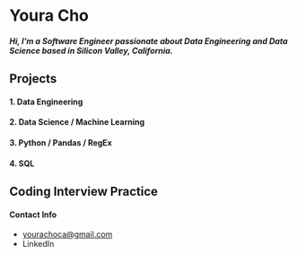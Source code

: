 
# Youra Cho

##### Hi, I’m a Software Engineer passionate about Data Engineering and Data Science based in Silicon Valley, California. 


## **Projects**
#### 1. Data Engineering
#### 2. Data Science / Machine Learning
#### 3. Python / Pandas / RegEx
#### 4. SQL


## **Coding Interview Practice**


#### Contact Info
- yourachoca@gmail.com
- LinkedIn

